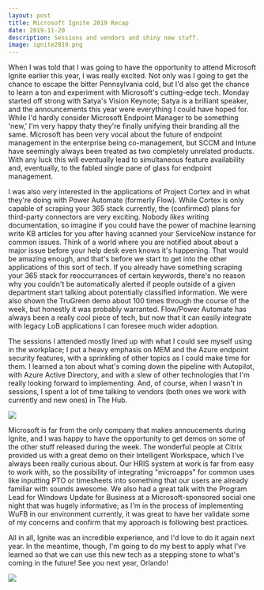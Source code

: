 ```yaml
---
layout: post
title: Microsoft Ignite 2019 Recap
date: 2019-11-20
description: Sessions and vendors and shiny new stuff. 
image: ignite2019.png
---
```



When I was told that I was going to have the opportunity to attend Microsoft Ignite 
earlier this year, I was really excited. Not only was I going to get the chance to 
escape the bitter Pennsylvania cold, but I'd also get the chance to learn a ton and 
experiment with Microsoft's cutting-edge tech. Monday started off strong with Satya's 
Vision Keynote; Satya is a brilliant speaker, and the announcements this year were 
everything I could have hoped for. While I'd hardly consider Microsoft Endpoint
Manager to be something 'new,' I'm very happy thaty they're finally unifying their
branding all the same. Microsoft has been very vocal about the future of endpoint 
management in the enterprise being co-management, but SCCM and Intune have seemingly
always been treated as two completely unrelated products. With any luck this will 
eventually lead to simultaneous feature availability and, eventually, to the fabled
single pane of glass for endpoint management. 

I was also very interested in the applications of Project Cortex and in what they're 
doing with Power Automate (formerly Flow). While Cortex is only capable of scraping
your 365 stack currently, the (confirmed) plans for third-party connectors are very
exciting. Nobody <i>likes</i> writing documentation, so imagine if you could have 
the power of machine learning write KB articles for you after having scanned your 
ServiceNow instance for common issues. Think of a world where you are notified about
about a major issue before your help desk even knows it's happening. That would
be amazing enough, and that's before we start to get into the other applications of 
this sort of tech. If you already have something scraping your 365 stack for
reoccurrances of certain keywords, there's no reason why you couldn't be automatically 
alerted if people outside of a given department start talking about potentially classified
information. We were also shown the TruGreen demo about 100 times through the course of the 
week, but honestly it was probably warranted. Flow/Power Automate has always been a really
cool piece of tech, but now that it can easily integrate with legacy LoB applications
I can foresee much wider adoption. 

The sessions I attended mostly lined up with what I could see myself using in the workplace; 
I put a heavy emphasis on MEM and the Azure endpoint security features, with a sprinkling of 
other topics as I could make time for them. I learned a ton about what's coming down the pipeline
with Autopilot, with Azure Active Directory, and with a slew of other technologies that I'm 
really looking forward to implementing. And, of course, when I wasn't in sessions, I spent a 
lot of time talking to vendors (both ones we work with currently and new ones) in The Hub.

<div style = "width: 100%; margin-left: auto; margin-right: auto;">
<img src = "https://i.imgur.com/EHMamoW.png" style = "max-width: 500px;"/>
</div>

Microsoft is far from the only company that makes annoucements during Ignite, and I was 
happy to have the opportunity to get demos on some of the other stuff released during the
week. The wonderful people at Citrix provided us with a great demo on their Intelligent Workspace,
which I've always been really curious about. Our HRIS system at work is far from easy to work with, 
so the possibility of integrating "microapps" for common uses like inputting PTO or timesheets 
into something that our users are already familiar with sounds awesome. We also had a great talk 
with the Program Lead for Windows Update for Business at a Microsoft-sponsored social one night that
was hugely informative; as I'm in the process of implementing WuFB in our environment currently,
it was great to have her validate some of my concerns and confirm that my approach is following
best practices. 

All in all, Ignite was an incredible experience, and I'd love to do it again next year. In the meantime,
though, I'm going to do my best to apply what I've learned so that we can use this new tech as a stepping 
stone to what's coming in the future! See you next year, Orlando!

<img src = "https://i.imgur.com/CbgR3sr.png" class = "image-content" style = "max-width: 500px;"/>
